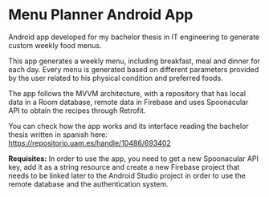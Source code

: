# Menu Planner Android App
Android app developed for my bachelor thesis in IT engineering to generate custom weekly food menus.

This app generates a weekly menu, including breakfast, meal and dinner for each day. Every menu is generated based on different parameters provided by the user related to his physical condition and preferred foods.

The app follows the MVVM architecture, with a repository that has local data in a Room database, remote data in Firebase and uses Spoonacular API to obtain the recipes through Retrofit.

You can check how the app works and its interface reading the bachelor thesis written in spanish here: https://repositorio.uam.es/handle/10486/693402

**Requisites:**
In order to use the app, you need to get a new Spoonacular API key, add it as a string resource and create a new Firebase project that needs to be linked later to the Android Studio project in order to use the remote database and the authentication system.
